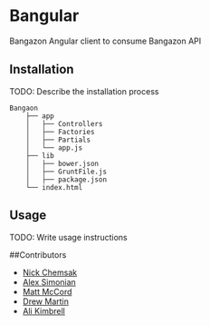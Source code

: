 # Bangular
Bangazon Angular client to consume Bangazon API

## Installation
TODO: Describe the installation process

```
Bangaon
    ├── app
    │   ├── Controllers
    │   ├── Factories
    │   ├── Partials
    │   └── app.js
    ├── lib
    │   ├── bower.json
    │   ├── GruntFile.js
    │   ├── package.json
    └── index.html
```

## Usage
TODO: Write usage instructions

##Contributors
- [Nick Chemsak](https://github.com/nchemsak)
- [Alex Simonian](https://github.com/asimonia)
- [Matt McCord](https://github.com/mccordgh)
- [Drew Martin](https://github.com/Dmart331)
- [Ali Kimbrell](https://github.com/alirk)

